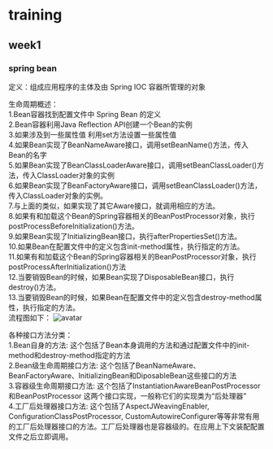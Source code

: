 # training
## week1
### spring bean
  定义：组成应用程序的主体及由 Spring IOC 容器所管理的对象</br>
  
  生命周期概述：</br>
    1.Bean容器找到配置文件中 Spring Bean 的定义</br>
    2.Bean容器利用Java Reflection API创建一个Bean的实例</br>
    3.如果涉及到一些属性值 利用set方法设置一些属性值</br>
    4.如果Bean实现了BeanNameAware接口，调用setBeanName()方法，传入Bean的名字</br>
    5.如果Bean实现了BeanClassLoaderAware接口，调用setBeanClassLoader()方法，传入ClassLoader对象的实例</br>
    6.如果Bean实现了BeanFactoryAware接口，调用setBeanClassLoader()方法，传入ClassLoader对象的实例。</br>
    7.与上面的类似，如果实现了其它Aware接口，就调用相应的方法。</br>
    8.如果有和加载这个Bean的Spring容器相关的BeanPostProcessor对象，执行postProcessBeforeInitialization()方法。</br>
    9.如果Bean实现了InitializingBean接口，执行afterPropertiesSet()方法。</br>
    10.如果Bean在配置文件中的定义包含init-method属性，执行指定的方法。</br>
    11.如果有和加载这个Bean的Spring容器相关的BeanPostProcessor对象，执行postProcessAfterInitialization()方法</br>
    12.当要销毁Bean的时候，如果Bean实现了DisposableBean接口，执行destroy()方法。</br>
    13.当要销毁Bean的时候，如果Bean在配置文件中的定义包含destroy-method属性，执行指定的方法。</br>
    流程图如下：
    ![avatar](http://my-blog-to-use.oss-cn-beijing.aliyuncs.com/18-9-17/5496407.jpg)



    
   各种接口方法分类：</br>
   1.Bean自身的方法: 这个包括了Bean本身调用的方法和通过配置文件中<bean>的init-method和destroy-method指定的方法</br>
   2.Bean级生命周期接口方法: 这个包括了BeanNameAware、BeanFactoryAware、InitializingBean和DiposableBean这些接口的方法</br>
   3.容器级生命周期接口方法: 这个包括了InstantiationAwareBeanPostProcessor 和BeanPostProcessor 这两个接口实现，一般称它们的实现类为“后处理器”</br>
   4.工厂后处理器接口方法: 这个包括了AspectJWeavingEnabler, ConfigurationClassPostProcessor, CustomAutowireConfigurer等等非常有用的工厂后处理器接口的方法。工厂后处理器也是容器级的。在应用上下文装配配置文件之后立即调用。


